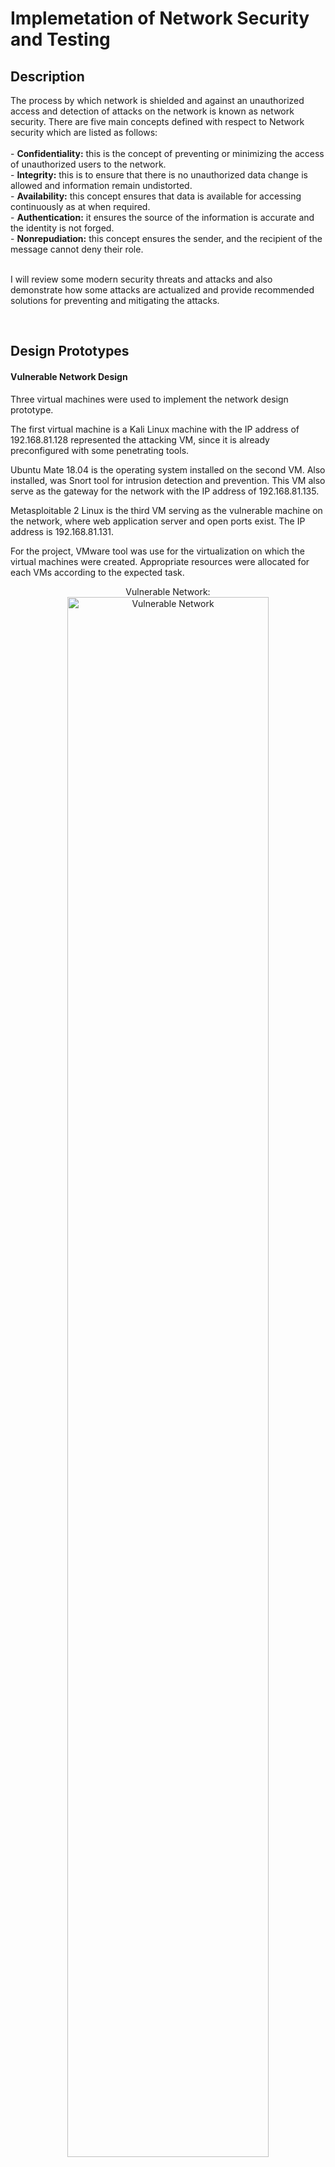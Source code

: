 <h1>Implemetation of Network Security and Testing</h1>


<h2>Description</h2>
The process by which network is shielded and against an unauthorized access and detection of attacks on the network is known as network security. There are five main concepts defined with respect to Network security which are listed as follows: <br/><br/>
- <b>Confidentiality:</b> this is the concept of preventing or minimizing the access of unauthorized users to the network.<br/>
- <b>Integrity:</b> this is to ensure that there is no unauthorized data change is allowed and information remain undistorted.<br/>
- <b>Availability:</b> this concept ensures that data is available for accessing continuously as at when required.<br/>
- <b>Authentication:</b> it ensures the source of the information is accurate and the identity is not forged.<br/>
- <b>Nonrepudiation:</b> this concept ensures the sender, and the recipient of the message cannot deny their role.<br/> <br/>

I will review some modern security threats and attacks and also demonstrate how some attacks are actualized and provide recommended solutions for preventing and mitigating the attacks.

<br />


<h2>Design Prototypes</h2>

<h4>Vulnerable Network Design</h4> 

Three virtual machines were used to implement the network design prototype. 

The first virtual machine is a Kali Linux machine with the IP address of 192.168.81.128 represented the attacking VM, since it is already preconfigured with some penetrating tools.

Ubuntu Mate 18.04 is the operating system installed on the second VM. Also installed, was Snort tool for intrusion detection and prevention. This VM also serve as the gateway for the network with the IP address of 192.168.81.135.

Metasploitable 2 Linux is the third VM serving as the vulnerable machine on the network, where web application server and open ports exist. The IP address is 192.168.81.131.

For the project, VMware tool was use for the virtualization on which the virtual machines were created. Appropriate resources were allocated for each VMs according to the expected task. 

<p align="center">
Vulnerable Network: <br/>
<img src="https://i.imgur.com/pRc5rrR.png" height="80%" width="80%" alt="Vulnerable Network"/> 
<br />
</p>

<h4>Secured Network Architecture </h4>

The figure below shows the security implementation proposed for the network. Intrusion detection and prevention system (IDS/IPS), the unused ports on the vulnerable server were closed and the security level of the web server raised to high.

<p align="center">
Secured Network: <br/>
<img src="https://i.imgur.com/XFDywMc.png" height="80%" width="80%" alt="Secured Network Architecture "/> 
<br />
</p>

<h2>Information Gathering </h2>

To obtain details regarding the network topology, operating systems on the network nodes, the ports and their status, the IP addresses of the machines information gathering technique is deployed.
The tools used in this work are Network Mapper (Nmap) and Zenmap (the GUI of Nmap). The Zenmap was used to get understanding of the topology and obtain IP addresses of the host in the network. While Nmap was used to further investigate the vulnerable host on the network and open ports, services information was obtained.


<h4>Identifying Vulnerabilities in the target network</h4>

Using Zenmap tool for “intense scan” the network at initial stage as shown below. The topology reveals all the IP addresses active on the network and vulnerable node was detected and coloured red with the IP address 192.168.81.131 (this is the Metasploitable 2 VM).

<p align="center">
Network Topology: <br/>
<img src="https://i.imgur.com/ywBh5Iy.png" height="80%" width="80%" alt="Network Topology"/> 
<br />
</p>

Further checks revealed other valuable information of each identified hosts, like the OS on each host, the MAC, the number of opened and closed ports.

<p align="center">
Zenmap scan output: <br/>
<img src="https://i.imgur.com/vnhG9di.png" height="80%" width="80%" alt="Zenmap scan output"/> 
<br />
</p> <br/>


<h4>Identifying Vulnerabilities in the target Host</h4>

For a more specific scan, Nmap was used to specifically scan the vulnerable machine to obtain detailed exploitable services by using the command nmap -Sv -p- 192.168.81.131. Screenshot below.<br/>
It is worth noting that the information gathering was carried out on Kali Linux machine which is the attacking machine (192.168.81.128).

<p align="center">
Nmap Output: <br/>
<img src="https://i.imgur.com/3mEnTj8.png" height="80%" width="80%" alt="Nmap Output"/> 
<br />
</p> <br/>


<h3>Brute Force Attack </h3>

To obtain the credentials of the vulnerable machine, brute force attack was launched from the attacker’s machine using HYDRA. Hydra is a tool which has been pre-installed on Kali Linux. The techniques use dictionary attack, therefore a file that contain series of possible username and password was used. Command used was hydra -L rockyou.txt -P rockyou.txt 192.168.81.131 ftp.
The process retrieved usernames and password for exploitation of the vulnerable node. Result below shows that four credentials were obtained, username and password same: msfadmin, service, postgres and user.

<p align="center">
Brute Force Attack Using HYDRA: <br/>
<img src="https://i.imgur.com/6DIE5Z9.png" height="80%" width="80%" alt="Brute Force Attack Using HYDRA"/> 
<br />
</p> <br/>

While the brute-force attack was on going, Wireshark installed on the VM2 (gateway device), captured the FTP traffic and series of credential that were tested were captured.

<p align="center">
Brute Force Attack Wireshark Capture: <br/>
<img src="https://i.imgur.com/W89DNRN.png" height="80%" width="80%" alt="Brute Force Attack Wireshark Capture "/> 
<br />
</p> <br/>

<h3>Smiley Face Attack</h3>

FTP vsftpd 2.3.4 version is vulnerable to an attack known as Smiley face attack. The username and password are formulated by the attacker. However, the username is followed by smiley symbol ie :) This opens up the listener on port 6200 which was not initially part of the opened ports (Shimpi, 2019). The connection hang after the password is entered and the target shell can be targeted using Netcat tool.

<p align="center">
Smiley Attack: <br/>
<img src="https://i.imgur.com/2lFH14L.png" height="80%" width="80%" alt="Smiley Attack "/> 
<br />
</p> <br/>

<p align="center">
Exploiting Metasploitable2 using Netcat: <br/>
<img src="https://i.imgur.com/hWY2gtC.png" height="80%" width="80%" alt="Exploiting Metasploitable2 using Netcat "/> 
<br />
</p> <br/>

<p align="center">
confirmation of content in webserver: <br/>
<img src="https://i.imgur.com/Bw2GVLI.png" height="80%" width="80%" alt="confirmation of content in webserver "/> 
<br />
</p> <br/>


<h3>Secure Shell Exploit</h3> 
<b>The Process</b>

<p align="center">
Exploiting using Secure Shell. Access was gained into Metasploit framework: <br/>
<img src="https://i.imgur.com/zYMnwv0.png" height="80%" width="80%" alt="Exploiting using Secure Shell "/> 
<br />
</p> <br/>

Also in this scenario, the file containing list of usernames and passwords was used and SSH was opened for all the credentials that were cracked.

<p align="center">
Interacting with the auxiliary: <br/>
<img src="https://i.imgur.com/x6eL0js.png" height="80%" width="80%" alt="Interacting with the auxiliary"/> 
<br />
</p> <br/>

<p align="center">
Exploiting SSH: <br/> 
<img src="https://i.imgur.com/lmpkfA5.png" height="80%" width="80%" alt="Exploiting SSH"/> 
<br />
</p> <br/> 

The msfadmin was used to gain SSH access into the vulnerable machine and attacker continue with the affect stage.

<p align="center">
Access Breach using SSH: <br/> 
<img src="https://i.imgur.com/1F5h74C.png" height="80%" width="80%" alt="Access Breach using SSH"/> 
<br />
</p> <br/> 

The action below demonstrates private and public keys of the admin obtained from the machine. When this is retrieved by an attacker, several other exploit can be carried out. 

<p align="center">
Compromising target data: <br/> 
<img src="https://i.imgur.com/QZigiH4.png" height="80%" width="80%" alt="Compromising target data"/> 
<br />
</p> <br/> 

<h3>SQL Injection Attack</h3>

Since almost every website has a database behind it containing confidential data and secretes, sql injection remain very popular method of attack on web sites. It involves the use of SQL rules to retrieving hidden information or modifying them using SQL query (Hackers-Arise, 2021). 
An open-source penetrating testing tool known as SQLmap was used to find and exploit the SQL injection vulnerabilities. Sqlmap has been pre-installed in Kali Linux VM. While DVWA web application server has been pre-installed in the Metasploitable 2 machine. The security level of the dvwa web server was set to “low”, navigated to the SQL injection and a random user ID was provided to obtain a response from the database. http://192.168.81.131/dvwa/vulnerabilities/sqli/?id=234&Submit=Submit#  

<p align="center">
Web-Server response: <br/> 
<img src="https://i.imgur.com/DeyK9nC.png" height="80%" width="80%" alt="Web-Server response"/> 
<br />
</p> <br/> 

Exploring the server using sqlmap command below exposed the type of database in the backend, the number of tables inside the database.

<p align="center">
Information gathering: <br/> 
<img src="https://i.imgur.com/5rAWhEm.png" height="80%" width="80%" alt="Information gathering"/> 
<img src="https://i.imgur.com/UO21wtv.png" height="80%" width="80%" alt="Information gathering"/> 
<br />
</p><br/>

<p align="center">
Revealing Database Structure: <br/> 
<img src="https://i.imgur.com/PrCAMQG.png" height="80%" width="80%" alt="Revealing Database Structure"/> 
<img src="https://i.imgur.com/ibsRGLB.png" height="80%" width="80%" alt="Revealing Database Structure"/> 
<img src="https://i.imgur.com/b5mcnVE.png" height="80%" width="80%" alt="Revealing Database Structure"/>
<img src="https://i.imgur.com/TCcy3ue.png" height="80%" width="80%" alt="Revealing Database Structure"/>
<img src="https://i.imgur.com/3DvbJX3.png" height="80%" width="80%" alt="Revealing Database Structure"/>
<br />
</p><br/>

The content of the database was dump using  the command sqlmap -u "http://192.168.81.131/dvwa/vulnerabilities/sqli/?id=2344&Submit=Submit" --cookie="PHPSESSID=4879ad207639768562c942606d370a97; security=low" --columns -T users –batch
This revealed the not only the first name, last name, username, and password but also the hash of the passwords as captured below. 

<p align="center">
Database Dump: <br/> 
<img src="https://i.imgur.com/awt04vg.png" height="80%" width="80%" alt="Database Dump"/> 
<img src="https://i.imgur.com/vHDFBHq.png" height="80%" width="80%" alt="Database Dump"/> 
<br />
</p><br/>


<h3>Flood attack</h3>

<b>Using Hping3</b>
This attack shows the Distributed Denial of Service (DDOS) attack which involves overloading target machine with a large quantity and size of packets using Hping3 tool on the attacker’s machine. The effect of the flood was captured on the gateway machine which has snort installed on it.

<p align="center">
Initializing Flood Attack: <br/> 
<img src="https://i.imgur.com/KdNcJia.png" height="80%" width="80%" alt="Initializing Flood Attack"/> 
<br />
</p> <br/> 

From the result captured below, t could be seen that 44.987% was dropped due to the flood. The resource utilization was also captured, and the memory and CPU increased exponentially.

<p align="center">
Snort Capture: <br/> 
<img src="https://i.imgur.com/vjMJNLO.png" height="80%" width="80%" alt="Snort Capture"/> 
<br />
</p> <br/> 

<b>Synflood</b>

<p align="center">
Using Metasploit framework to initiate syn flood: <br/> 
<img src="https://i.imgur.com/pYhYAz2.png" height="80%" width="80%" alt="Using Metasploit framework to initiate syn flood"/> 
<br />
</p> <br/>

<p align="center">
Degraded computer resources: <br/> 
<img src="https://i.imgur.com/T1af6mK.png" height="80%" width="80%" alt="Degraded computer resources"/> 
<br />
</p> <br/>

<h2>Evaluation of Test Outcomes</h2>

It is of good practice and standard regulation that all used ports are to be closed. Opened ports increase the risk of being exploited. On the remote DVWA web server, all traffic of telnet, FTP, SSH were denied using the uncomplicated firewall. The test carried out thereafter from the attacker’s VM indicated that the remote access was denied, therefore, resolving the vulnerabilities.

<p align="center">
Implementing UFW: <br/> 
<img src="https://i.imgur.com/9dw7j8A.png" height="80%" width="80%" alt="Implementing UFW"/> 
<br />
</p> <br/>

<p align="center">
Secured port: <br/> 
<img src="https://i.imgur.com/kXcUTr9.png" height="80%" width="80%" alt="Secured port"/> 
<br />
</p> <br/>

Also, the Security level on the web server was raised to “high”, thereby denying the revelation of database content when sqlmap tool was used.

Furthermore, snort local rules were configured to display alerts, drop icmp traffics to void against DDOS attacks. The configuration was done on the gateway device. The outcome indicated that all the icmp packets were dropped originating from kali VM through the gateway vm. 

<p align="center">
Snort Rule configuration: <br/> 
<img src="https://i.imgur.com/RrI9GnO.png" height="80%" width="80%" alt="Snort Rule configuration"/> 
<br />
</p> <br/>

<h4>Other Recommendations to secure the network</h4>

In modern network design, implementation of automated intrusion detection and prevention system are used to ensure that the network is secured, and it is aware of latest available threats. Therefore, the use of Software Defined Networking (SDN) for network security is receiving attention. With this system, constant monitoring to guard against Zero-day attack and all other already known attacks are instantly reported. Since it is connected not only the application layers but also to other security devices on the network, vulnerabilities are also check and reported in real-time. This will no doubt enhance the overall network security especially for the SDN-Network Intrusion Detection system (NIDS) using Machine learning (ML). <br/>

Data Encryption is another way to secure data. This will provide additional level of security even if there is a successful breach, the attacker will not be able to use the data thereby ensuring the integrity of the system. Unlike the incident in the SSH attack performed, where the public and private keys were retrieved from the target machine. Cloud providers makes storing secretes more convenience with the key vault, and other data encryption features on their platform. This will ensure that data protection is assured to a higher level. <br/>

Role Base Access control technique will enable compromised credential to be restricted to only the resources that are needed to function and access can be easily revoke when the compromise is detected. This process defines the authorization of the system and limit system exposure to attacks.

One aspect that is often neglected is the continuous training of users on the network to sharpen their skills and create awareness with respect to the development in cyber activities. System administrator and other technical team requires periodic cybersecurity training. Likewise, the staff of the organization, who are the weakest link, need information security awareness on password protection, Social Engineering, file access and sharing, phishing identification etc.



<!--
 ```diff
- text in red
+ text in green
! text in orange
# text in gray
@@ text in purple (and bold)@@
```
--!>
